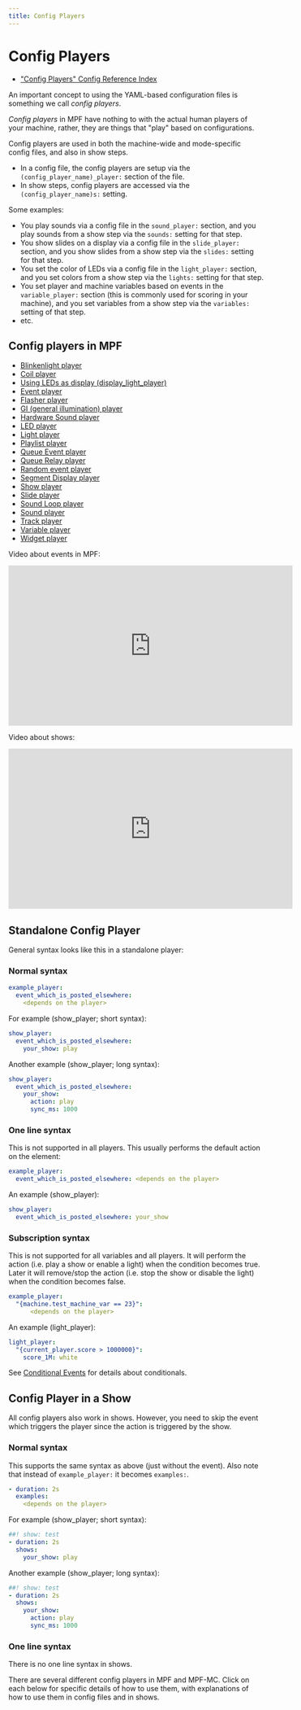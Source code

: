 ```yaml
---
title: Config Players
---
```


# Config Players

* ["Config Players" Config Reference Index](../config/config_players/index.md)

An important concept to using the YAML-based configuration files is
something we call *config players*.

*Config players* in MPF have nothing to with the actual human players of
your machine, rather, they are things that "play" based on
configurations.

Config players are used in both the machine-wide and mode-specific
config files, and also in show steps.

* In a config file, the config players are setup via the
    `(config_player_name)_player:` section of the file.
* In show steps, config players are accessed via the
    `(config_player_name)s:` setting.

Some examples:

* You play sounds via a config file in the `sound_player:` section,
    and you play sounds from a show step via the `sounds:` setting for
    that step.
* You show slides on a display via a config file in the
    `slide_player:` section, and you show slides from a show step via
    the `slides:` setting for that step.
* You set the color of LEDs via a config file in the `light_player:`
    section, and you set colors from a show step via the `lights:`
    setting for that step.
* You set player and machine variables based on events in the
    `variable_player:` section (this is commonly used for scoring in
    your machine), and you set variables from a show step via the
    `variables:` setting of that step.
* etc.

## Config players in MPF

* [Blinkenlight player](blinkenlight_player.md)
* [Coil player](coil_player.md)
* [Using LEDs as display (display_light_player)](display_light_player.md)
* [Event player](event_player.md)
* [Flasher player](flasher_player.md)
* [GI (general illumination) player](gi_player.md)
* [Hardware Sound player](hardware_sound_player.md)
* [LED player](led_player.md)
* [Light player](light_player.md)
* [Playlist player](playlist_player.md)
* [Queue Event player](queue_event_player.md)
* [Queue Relay player](queue_relay_player.md)
* [Random event player](random_event_player.md)
* [Segment Display player](segment_display_player.md)
* [Show player](show_player.md)
* [Slide player](slide_player.md)
* [Sound Loop player](sound_loop_player.md)
* [Sound player](sound_player.md)
* [Track player](track_player.md)
* [Variable player](variable_player.md)
* [Widget player](widget_player.md)

Video about events in MPF:

<div class="video-wrapper">
<iframe width="560" height="315" src="https://www.youtube.com/embed/G3UbVP8gFU0" title="YouTube video player" frameborder="0" allow="accelerometer; autoplay; clipboard-write; encrypted-media; gyroscope; picture-in-picture" allowfullscreen></iframe>
</div>

Video about shows:

<div class="video-wrapper">
<iframe width="560" height="315" src="https://www.youtube.com/embed/Ou5xqCAthZY" title="YouTube video player" frameborder="0" allow="accelerometer; autoplay; clipboard-write; encrypted-media; gyroscope; picture-in-picture" allowfullscreen></iframe>
</div>

## Standalone Config Player

General syntax looks like this in a standalone player:

### Normal syntax

``` yaml
example_player:
  event_which_is_posted_elsewhere:
    <depends on the player>
```

For example (show_player; short syntax):

``` yaml
show_player:
  event_which_is_posted_elsewhere:
    your_show: play
```

Another example (show_player; long syntax):

``` yaml
show_player:
  event_which_is_posted_elsewhere:
    your_show:
      action: play
      sync_ms: 1000
```

### One line syntax

This is not supported in all players. This usually performs the default
action on the element:

``` yaml
example_player:
  event_which_is_posted_elsewhere: <depends on the player>
```

An example (show_player):

``` yaml
show_player:
  event_which_is_posted_elsewhere: your_show
```

### Subscription syntax

This is not supported for all variables and all players. It will perform
the action (i.e. play a show or enable a light) when the condition
becomes true. Later it will remove/stop the action (i.e. stop the show
or disable the light) when the condition becomes false.

``` yaml
example_player:
  "{machine.test_machine_var == 23}":
      <depends on the player>
```

An example (light_player):

``` yaml
light_player:
  "{current_player.score > 1000000}":
    score_1M: white
```

See [Conditional Events](../events/overview/conditional.md) for
details about conditionals.

## Config Player in a Show

All config players also work in shows. However, you need to skip the
event which triggers the player since the action is triggered by the
show.

### Normal syntax

This supports the same syntax as above (just without the event). Also
note that instead of `example_player:` it becomes `examples:`.

``` yaml
- duration: 2s
  examples:
    <depends on the player>
```

For example (show_player; short syntax):

``` yaml
##! show: test
- duration: 2s
  shows:
    your_show: play
```

Another example (show_player; long syntax):

``` yaml
##! show: test
- duration: 2s
  shows:
    your_show:
      action: play
      sync_ms: 1000
```

### One line syntax

There is no one line syntax in shows.

There are several different config players in MPF and MPF-MC. Click on
each below for specific details of how to use them, with explanations of
how to use them in config files and in shows.
